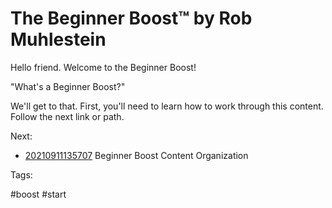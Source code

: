 # The Beginner Boost™ by Rob Muhlestein

Hello friend. Welcome to the Beginner Boost!

"What's a Beginner Boost?"

We'll get to that. First, you'll need to learn how to work through this
content. Follow the next link or path.

Next:

* [20210911135707](/20210911135707/) Beginner Boost Content Organization

Tags:

  #boost #start
